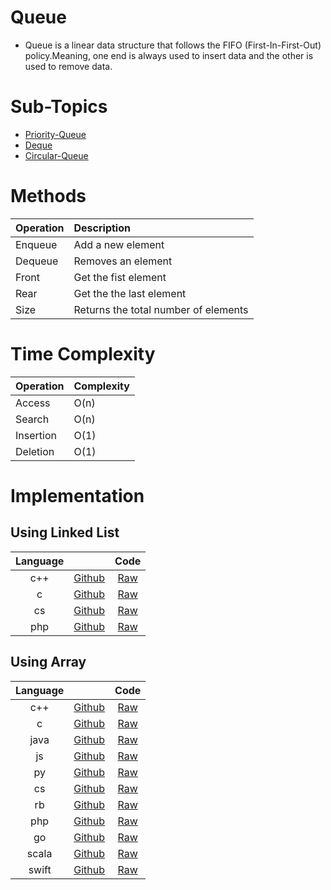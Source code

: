 # Queue
* Queue is a linear data structure that follows the FIFO (First-In-First-Out) policy.Meaning, one end is always used to insert data and the other is used to remove data.

# Sub-Topics
* [Priority-Queue](Priority-Queue/)
* [Deque](Deque/)
* [Circular-Queue](Circular-Queue/)

# Methods

| Operation | Description 
|:--|:--
|Enqueue | Add a new element  
|Dequeue | Removes an element 
|Front | Get the fist element 
|Rear | Get the the last element 
|Size | Returns the total number of elements 

# Time Complexity

| Operation | Complexity 
|:--|:--
|Access | O(n) 
|Search | O(n) 
|Insertion | O(1) 
|Deletion | O(1) 


# Implementation

## Using Linked List

| Language |  | Code
|:--: |:--: |:--:
| c++ | [Github](https://github.com/ahampriyanshu/algo_ds_101/blob/main/Data-Structures/Queue/QueueUsingLL.cpp) | [Raw](QueueUsingLL.cpp)
| c | [Github](https://github.com/ahampriyanshu/algo_ds_101/blob/main/Data-Structures/Queue/QueueUsingLL.c) | [Raw](QueueUsingLL.c)
| cs | [Github](https://github.com/ahampriyanshu/algo_ds_101/blob/main/Data-Structures/Queue/QueueUsingLL.cs) | [Raw](QueueUsingLL.cs)
| php | [Github](https://github.com/ahampriyanshu/algo_ds_101/blob/main/Data-Structures/Queue/QueueUsingLL.cpp) | [Raw](QueueUsingLL.php)

## Using Array

| Language |  | Code 
|:--: |:--: |:--:
| c++ | [Github](https://github.com/ahampriyanshu/algo_ds_101/blob/main/Data-Structures/Queue/QueueUsingArray.cpp) | [Raw](QueueUsingArray.cpp)
| c | [Github](https://github.com/ahampriyanshu/algo_ds_101/blob/main/Data-Structures/Queue/QueueUsingArray.c) | [Raw](QueueUsingArray.c)
| java | [Github](https://github.com/ahampriyanshu/algo_ds_101/blob/main/Data-Structures/Queue/QueueUsingArray.java) | [Raw](QueueUsingArray.java)
| js | [Github](https://github.com/ahampriyanshu/algo_ds_101/blob/main/Data-Structures/Queue/QueueUsingArray.js) | [Raw](QueueUsingArray.js)
| py | [Github](https://github.com/ahampriyanshu/algo_ds_101/blob/main/Data-Structures/Queue/QueueUsingArray.py) | [Raw](QueueUsingArray.py)
| cs | [Github](https://github.com/ahampriyanshu/algo_ds_101/blob/main/Data-Structures/Queue/QueueUsingArray.cs) | [Raw](QueueUsingArray.cs)
| rb | [Github](https://github.com/ahampriyanshu/algo_ds_101/blob/main/Data-Structures/Queue/QueueUsingArray.rb) | [Raw](QueueUsingArray.rb)
| php | [Github](https://github.com/ahampriyanshu/algo_ds_101/blob/main/Data-Structures/Queue/QueueUsingArray.php) | [Raw](QueueUsingArray.php)
| go | [Github](https://github.com/ahampriyanshu/algo_ds_101/blob/main/Data-Structures/Queue/QueueUsingArray.go) | [Raw](QueueUsingArray.go)
| scala | [Github](https://github.com/ahampriyanshu/algo_ds_101/blob/main/Data-Structures/Queue/QueueUsingArray.scala) | [Raw](QueueUsingArray.scala)
| swift | [Github](https://github.com/ahampriyanshu/algo_ds_101/blob/main/Data-Structures/Queue/QueueUsingArray.swift) | [Raw](QueueUsingArray.swift)